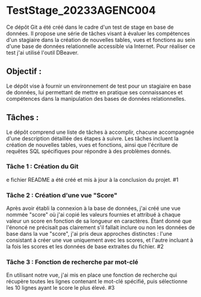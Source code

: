 # TestStage_20233AGENC004
Ce dépôt Git a été créé dans le cadre d'un test de stage en base de données. Il propose une série de tâches visant à évaluer les compétences d'un stagiaire dans la création de nouvelles tables, vues et fonctions au sein d'une base de données relationnelle accessible via Internet. Pour réaliser ce test j'ai utilisé l'outil DBeaver.

## Objectif :
Le dépôt vise à fournir un environnement de test pour un stagiaire en base de données, lui permettant de mettre en pratique ses connaissances et compétences dans la manipulation des bases de données relationnelles.

## Tâches :
Le dépôt comprend une liste de tâches à accomplir, chacune accompagnée d'une description détaillée des étapes à suivre. Les tâches incluent la création de nouvelles tables, vues et fonctions, ainsi que l'écriture de requêtes SQL spécifiques pour répondre à des problèmes donnés.

### Tâche 1 : Création du Git
e fichier README a été créé et mis à jour à la conclusion du projet. #1

### Tâche 2 : Création d'une vue "Score"
Après avoir établi la connexion à la base de données, j'ai créé une vue nommée "score" où j'ai copié les valeurs fournies et attribué à chaque valeur un score en fonction de sa longueur en caractères. Étant donné que l'énoncé ne précisait pas clairement s'il fallait inclure ou non les données de base dans la vue "score", j'ai pris deux approches distinctes : l'une consistant à créer une vue uniquement avec les scores, et l'autre incluant à la fois les scores et les données de base extraites du fichier. #2

### Tâche 3 : Fonction de recherche par mot-clé
En utilisant notre vue, j'ai mis en place une fonction de recherche qui récupère toutes les lignes contenant le mot-clé spécifié, puis sélectionne les 10 lignes ayant le score le plus élevé. #3
